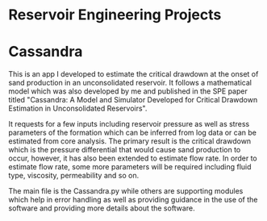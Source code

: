 # Reservoir Engineering Projects

# Cassandra
This is an app I developed to estimate the critical drawdown at the onset of sand production in an unconsolidated reservoir. It follows a mathematical model which was also developed by me and published in the SPE paper titled "Cassandra: A Model and Simulator Developed for Critical Drawdown Estimation in Unconsolidated Reservoirs".

It requests for a few inputs including reservoir pressure as well as stress parameters of the formation which can be inferred from log data or can be estimated from core analysis. The primary result is the critical drawdown which is the pressure differential that would cause sand production to occur, however, it has also been extended to estimate flow rate. In order to estimate flow rate, some more parameters will be required including fluid type, viscosity, permeability and so on.

The main file is the Cassandra.py while others are supporting modules which help in error handling as well as providing guidance in the use of the software and providing more details about the software.
